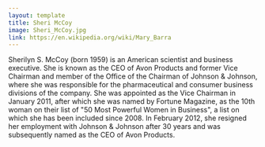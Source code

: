 ```yaml
---
layout: template
title: Sheri McCoy
image: Sheri_McCoy.jpg
link: https://en.wikipedia.org/wiki/Mary_Barra
---
```


Sherilyn S. McCoy (born 1959) is an American scientist and business executive. She is known as the CEO of Avon Products and former Vice Chairman and member of the Office of the Chairman of Johnson & Johnson, where she was responsible for the pharmaceutical and consumer business divisions of the company. She was appointed as the Vice Chairman in January 2011, after which she was named by Fortune Magazine, as the 10th woman on their list of "50 Most Powerful Women in Business", a list on which she has been included since 2008. In February 2012, she resigned her employment with Johnson & Johnson after 30 years and was subsequently named as the CEO of Avon Products.

